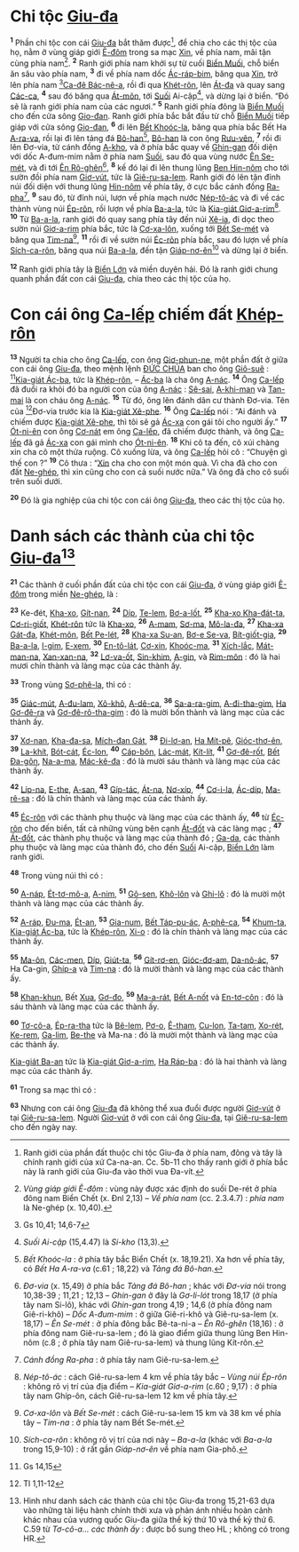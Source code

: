 # Chi tộc [Giu-đa]()

<sup><b>1</b></sup> Phần chi tộc con cái [Giu-đa]() bắt thăm được[^1-7b142869-e082-42e5-a747-6e93ae797582], để chia cho các thị tộc của họ, nằm ở vùng giáp giới [Ê-đôm]() trong sa mạc [Xin](), về phía nam, mãi tận cùng phía nam[^2-7b142869-e082-42e5-a747-6e93ae797582]. <sup><b>2</b></sup> Ranh giới phía nam khởi sự từ cuối [Biển Muối](), chỗ biển ăn sâu vào phía nam, <sup><b>3</b></sup> đi về phía nam dốc [Ác-ráp-bim](), băng qua [Xin](), trở lên phía nam [^1@-7b142869-e082-42e5-a747-6e93ae797582][Ca-đê Bác-nê-a](), rồi đi qua [Khét-rôn](), lên [Át-đa]() và quay sang [Các-ca](), <sup><b>4</b></sup> sau đó băng qua [Át-môn](), tới [Suối]() Ai-cập[^3-7b142869-e082-42e5-a747-6e93ae797582], và dừng lại ở biển. “Đó sẽ là ranh giới phía nam của các ngươi.” <sup><b>5</b></sup> Ranh giới phía đông là [Biển Muối]() cho đến cửa sông [Gio-đan](). Ranh giới phía bắc bắt đầu từ chỗ [Biển Muối]() tiếp giáp với cửa sông [Gio-đan](), <sup><b>6</b></sup> đi lên [Bết Khoóc-la](), băng qua phía bắc Bết Ha [A-ra-va](), rồi lại đi lên tảng đá [Bô-han]()[^4-7b142869-e082-42e5-a747-6e93ae797582], [Bô-han]() là con ông [Rưu-vên](), <sup><b>7</b></sup> rồi đi lên Đơ-via, từ cánh đồng [A-kho](), và ở phía bắc quay về [Ghin-gan]() đối diện với dốc A-đum-mim nằm ở phía nam [Suối](), sau đó qua vùng nước [Ên Se-mét](), và đi tới [Ên Rô-ghên]()[^5-7b142869-e082-42e5-a747-6e93ae797582], <sup><b>8</b></sup> kế đó lại đi lên thung lũng [Ben Hin-nôm]() cho tới sườn đồi phía nam [Giơ-vút](), tức là [Giê-ru-sa-lem](). Ranh giới đó lên tận đỉnh núi đối diện với thung lũng [Hin-nôm]() về phía tây, ở cực bắc cánh đồng [Ra-pha]()[^6-7b142869-e082-42e5-a747-6e93ae797582], <sup><b>9</b></sup> sau đó, từ đỉnh núi, lượn về phía mạch nước [Nép-tô-ác]() và đi về các thành vùng núi [Ép-rôn](), rồi lượn về phía [Ba-a-la](), tức là [Kia-giát Giơ-a-rim]()[^7-7b142869-e082-42e5-a747-6e93ae797582]. <sup><b>10</b></sup> Từ [Ba-a-la](), ranh giới đó quay sang phía tây đến núi [Xê-ia](), đi dọc theo sườn núi [Giơ-a-rim]() phía bắc, tức là [Cơ-xa-lôn](), xuống tới [Bết Se-mét]() và băng qua [Tim-na]()[^8-7b142869-e082-42e5-a747-6e93ae797582], <sup><b>11</b></sup> rồi đi về sườn núi [Éc-rôn]() phía bắc, sau đó lượn về phía [Sích-ca-rôn](), băng qua núi [Ba-a-la](), đến tận [Giáp-nơ-ên]()[^9-7b142869-e082-42e5-a747-6e93ae797582] và dừng lại ở biển.

<sup><b>12</b></sup> Ranh giới phía tây là [Biển Lớn]() và miền duyên hải. Đó là ranh giới chung quanh phần đất con cái [Giu-đa](), chia theo các thị tộc của họ.

# Con cái ông [Ca-lếp]() chiếm đất [Khép-rôn]()

<sup><b>13</b></sup> Người ta chia cho ông [Ca-lếp](), con ông [Giơ-phun-ne](), một phần đất ở giữa con cái ông [Giu-đa](), theo mệnh lệnh [ĐỨC CHÚA]() ban cho ông [Giô-suê]() : [^2@-7b142869-e082-42e5-a747-6e93ae797582][Kia-giát Ác-ba](), tức là [Khép-rôn](), – [Ác-ba]() là cha ông [A-nác](). <sup><b>14</b></sup> Ông [Ca-lếp]() đã đuổi ra khỏi đó ba người con của ông [A-nác]() : [Sê-sai](), [A-khi-man]() và [Tan-mai]() là con cháu ông [A-nác](). <sup><b>15</b></sup> Từ đó, ông lên đánh dân cư thành Đơ-via. Tên của [^3@-7b142869-e082-42e5-a747-6e93ae797582]Đơ-via trước kia là [Kia-giát Xê-phe](). <sup><b>16</b></sup> Ông [Ca-lếp]() nói : “Ai đánh và chiếm được [Kia-giát Xê-phe](), thì tôi sẽ gả [Ác-xa]() con gái tôi cho người ấy.” <sup><b>17</b></sup> [Ót-ni-ên]() con ông [Cơ-nát]() em ông [Ca-lếp](), đã chiếm được thành, và ông [Ca-lếp]() đã gả [Ác-xa]() con gái mình cho [Ót-ni-ên](). <sup><b>18</b></sup> Khi cô ta đến, cô xúi chàng xin cha cô một thửa ruộng. Cô xuống lừa, và ông [Ca-lếp]() hỏi cô : “Chuyện gì thế con ?” <sup><b>19</b></sup> Cô thưa : “[Xin]() cha cho con một món quà. Vì cha đã cho con đất [Ne-ghép](), thì xin cũng cho con cả suối nước nữa.” Và ông đã cho cô suối trên suối dưới.

<sup><b>20</b></sup> Đó là gia nghiệp của chi tộc con cái ông [Giu-đa](), theo các thị tộc của họ.

# Danh sách các thành của chi tộc [Giu-đa]()[^10-7b142869-e082-42e5-a747-6e93ae797582]

<sup><b>21</b></sup> Các thành ở cuối phần đất của chi tộc con cái [Giu-đa](), ở vùng giáp giới [Ê-đôm]() trong miền [Ne-ghép](), là :

<sup><b>23</b></sup> Ke-đét, [Kha-xo](), [Gít-nan](), <sup><b>24</b></sup> [Díp](), [Te-lem](), [Bơ-a-lốt](), <sup><b>25</b></sup> [Kha-xo Kha-đát-ta](), [Cơ-ri-giốt](), [Khét-rôn]() tức là [Kha-xo](), <sup><b>26</b></sup> [A-mam](), [Sơ-ma](), [Mô-la-đa](), <sup><b>27</b></sup> [Kha-xa Gát-đa](), [Khét-môn](), [Bết Pe-lét](), <sup><b>28</b></sup> [Kha-xa Su-an](), [Bơ-e Se-va](), [Bít-giốt-gia](), <sup><b>29</b></sup> [Ba-a-la](), [I-gim](), [E-xem](), <sup><b>30</b></sup> [En-tô-lát](), [Cơ-xin](), [Khoóc-ma](), <sup><b>31</b></sup> [Xích-lắc](), [Mát-man-na](), [Xan-xan-na](), <sup><b>32</b></sup> [Lơ-va-ốt](), [Sin-khim](), [A-gin](), và [Rim-môn]() : đó là hai mươi chín thành và làng mạc của các thành ấy.

<sup><b>33</b></sup> Trong vùng [Sơ-phê-la](), thì có :

<sup><b>35</b></sup> [Giác-mút](), [A-đu-lam](), [Xô-khô](), [A-dê-ca](), <sup><b>36</b></sup> [Sa-a-ra-gim](), [A-đi-tha-gim](), [Ha Gơ-đê-ra]() và [Gơ-đê-rô-tha-gim]() : đó là mười bốn thành và làng mạc của các thành ấy.

<sup><b>37</b></sup> [Xơ-nan](), [Kha-đa-sa](), [Mích-đan Gát](), <sup><b>38</b></sup> [Đi-lơ-an](), [Ha Mít-pê](), [Gióc-thơ-ên](), <sup><b>39</b></sup> [La-khít](), [Bót-cát](), [Éc-lon](), <sup><b>40</b></sup> [Cáp-bôn](), [Lác-mát](), [Kít-lít](), <sup><b>41</b></sup> [Gơ-đê-rốt](), [Bết Đa-gôn](), [Na-a-ma](), [Mác-kê-đa]() : đó là mười sáu thành và làng mạc của các thành ấy.

<sup><b>42</b></sup> [Líp-na](), [E-the](), [A-san](), <sup><b>43</b></sup> [Gíp-tác](), [Át-na](), [Nơ-xíp](), <sup><b>44</b></sup> [Cơ-i-la](), [Ác-díp](), [Ma-rê-sa]() : đó là chín thành và làng mạc của các thành ấy.

<sup><b>45</b></sup> [Éc-rôn]() với các thành phụ thuộc và làng mạc của các thành ấy, <sup><b>46</b></sup> từ [Éc-rôn]() cho đến biển, tất cả những vùng bên cạnh [Át-đốt]() và các làng mạc ; <sup><b>47</b></sup> [Át-đốt](), các thành phụ thuộc và làng mạc của thành đó ; [Ga-da](), các thành phụ thuộc và làng mạc của thành đó, cho đến [Suối]() Ai-cập, [Biển Lớn]() làm ranh giới.

<sup><b>48</b></sup> Trong vùng núi thì có :

<sup><b>50</b></sup> [A-náp](), [Ét-tơ-mô-a](), [A-nim](), <sup><b>51</b></sup> [Gô-sen](), [Khô-lôn]() và [Ghi-lô]() : đó là mười một thành và làng mạc của các thành ấy.

<sup><b>52</b></sup> [A-ráp](), [Đu-ma](), [Ét-an](), <sup><b>53</b></sup> [Gia-num](), [Bết Táp-pu-ác](), [A-phê-ca](), <sup><b>54</b></sup> [Khum-ta](), [Kia-giát Ác-ba](), tức là [Khép-rôn](), [Xi-o]() : đó là chín thành và làng mạc của các thành ấy.

<sup><b>55</b></sup> [Ma-ôn](), [Các-men](), [Díp](), [Giút-ta](), <sup><b>56</b></sup> [Gít-rơ-en](), [Gióc-đơ-am](), [Da-nô-ác](), <sup><b>57</b></sup> Ha Ca-gin, [Ghíp-a]() và [Tim-na]() : đó là mười thành và làng mạc của các thành ấy.

<sup><b>58</b></sup> [Khan-khun](), Bết [Xua](), [Gơ-đo](), <sup><b>59</b></sup> [Ma-a-rát](), [Bết A-nốt]() và [En-tơ-côn]() : đó là sáu thành và làng mạc của các thành ấy.

<sup><b>60</b></sup> [Tơ-cô-a](), [Ép-ra-tha]() tức là [Bê-lem](), [Pơ-o](), [Ê-tham](), [Cu-lon](), [Ta-tam](), [Xo-rét](), [Ke-rem](), [Ga-lim](), [Be-the]() và Ma-na : đó là mười một thành và làng mạc của các thành ấy.

[Kia-giát Ba-an]() tức là [Kia-giát Giơ-a-rim](), [Ha Ráp-ba]() : đó là hai thành và làng mạc của các thành ấy.

<sup><b>61</b></sup> Trong sa mạc thì có :

<sup><b>63</b></sup> Nhưng con cái ông [Giu-đa]() đã không thể xua đuổi được người [Giơ-vút]() ở tại [Giê-ru-sa-lem](). Người [Giơ-vút]() ở với con cái ông [Giu-đa](), tại [Giê-ru-sa-lem]() cho đến ngày nay.

[^1-7b142869-e082-42e5-a747-6e93ae797582]: Ranh giới của phần đất thuộc chi tộc Giu-đa ở phía nam, đông và tây là chính ranh giới của xứ Ca-na-an. Cc. 5b-11 cho thấy ranh giới ở phía bắc này là ranh giới của Giu-đa vào thời vua Đa-vít.

[^2-7b142869-e082-42e5-a747-6e93ae797582]: _Vùng giáp giới Ê-đôm_ : vùng này được xác định do suối De-rét ở phía đông nam Biển Chết (x. Đnl 2,13) – _Về phía nam_ (cc. 2.3.4.7) : _phía nam_ là Ne-ghép (x. 10,40).

[^3-7b142869-e082-42e5-a747-6e93ae797582]: _Suối Ai-cập_ (15,4.47) là _Si-kho_ (13,3).

[^4-7b142869-e082-42e5-a747-6e93ae797582]: _Bết Khoóc-la_ : ở phía tây bắc Biển Chết (x. 18,19.21). Xa hơn về phía tây, có _Bết Ha A-ra-va_ (c.61 ; 18,22) và _Tảng đá Bô-han_.

[^5-7b142869-e082-42e5-a747-6e93ae797582]: _Đơ-via_ (x. 15,49) ở phía bắc _Tảng đá Bô-han_ ; khác với _Đơ-via_ nói trong 10,38-39 ; 11,21 ; 12,13 – _Ghin-gan_ ở đây là _Gơ-li-lót_ trong 18,17 (ở phía tây nam Si-lô), khác với _Ghin-gan_ trong 4,19 ; 14,6 (ở phía đông nam Giê-ri-khô) – _Dốc A-đum-mim_ : ở giữa Giê-ri-khô và Giê-ru-sa-lem (x. 18,17) – _Ên Se-mét_ : ở phía đông bắc Bê-ta-ni-a – _Ên Rô-ghên_ (18,16) : ở phía đông nam Giê-ru-sa-lem ; đó là giao điểm giữa thung lũng Ben Hin-nôm (c.8 ; ở phía tây nam Giê-ru-sa-lem) và thung lũng Kít-rôn.

[^6-7b142869-e082-42e5-a747-6e93ae797582]: _Cánh đồng Ra-pha_ : ở phía tây nam Giê-ru-sa-lem.

[^7-7b142869-e082-42e5-a747-6e93ae797582]: _Nép-tô-ác_ : cách Giê-ru-sa-lem 4 km về phía tây bắc – _Vùng núi Ép-rôn_ : không rõ vị trí của địa điểm – _Kia-giát Giơ-a-rim_ (c.60 ; 9,17) : ở phía tây nam Ghíp-ôn, cách Giê-ru-sa-lem 12 km về phía tây.

[^8-7b142869-e082-42e5-a747-6e93ae797582]: _Cơ-xa-lôn_ và _Bết Se-mét_ : cách Giê-ru-sa-lem 15 km và 38 km về phía tây – _Tim-na_ : ở phía tây nam Bết Se-mét.

[^9-7b142869-e082-42e5-a747-6e93ae797582]: _Sích-ca-rôn_ : không rõ vị trí của nơi này – _Ba-a-la_ (khác với _Ba-a-la_ trong 15,9-10) : ở rất gần _Giáp-nơ-ên_ về phía nam Gia-phô.

[^10-7b142869-e082-42e5-a747-6e93ae797582]: Hình như danh sách các thành của chi tộc Giu-đa trong 15,21-63 dựa vào những tài liệu hành chính thời xưa và phản ánh nhiều hoàn cảnh khác nhau của vương quốc Giu-đa giữa thế kỷ thứ 10 và thế kỷ thứ 6. C.59 từ _Tơ-cô-a... các thành ấy_ : được bổ sung theo HL ; không có trong HR.

[^1@-7b142869-e082-42e5-a747-6e93ae797582]: Gs 10,41; 14,6-7

[^2@-7b142869-e082-42e5-a747-6e93ae797582]: Gs 14,15

[^3@-7b142869-e082-42e5-a747-6e93ae797582]: Tl 1,11-12
